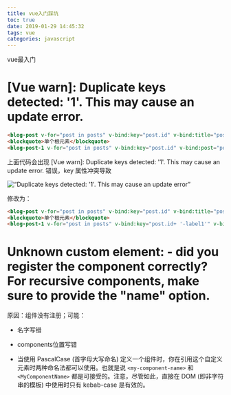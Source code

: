 ```yaml
---
title: vue入门踩坑
toc: true
date: 2019-01-29 14:45:32
tags: vue
categories: javascript
---
```


vue最入门

<!-- more  -->

# [Vue warn]: Duplicate keys detected: '1'. This may cause an update error.

```html
<blog-post v-for="post in posts" v-bind:key="post.id" v-bind:title="post.title"></blog-post>
<blockquote>单个根元素</blockquote>
<blog-post-1 v-for="post in posts" v-bind:key="post.id" v-bind:post="post"></blog-post-1>
```

上面代码会出现 [Vue warn]: Duplicate keys detected: '1'. This may cause an update error. 错误，key 属性冲突导致

![“Duplicate keys detected: '1'. This may cause an update error”](/images/20191/vueerror1.png)  

修改为：

```html
<blog-post v-for="post in posts" v-bind:key="post.id" v-bind:title="post.title"></blog-post>
<blockquote>单个根元素</blockquote>
<blog-post-1 v-for="post in posts" v-bind:key="post.id+ '-label1'" v-bind:post="post"></blog-post-1>
```

# Unknown custom element: <component-a> - did you register the component correctly? For recursive components, make sure to provide the "name" option.

原因：组件没有注册；可能：

- 名字写错

- components位置写错

- 当使用 PascalCase (首字母大写命名) 定义一个组件时，你在引用这个自定义元素时两种命名法都可以使用。也就是说 `<my-component-name>` 和 `<MyComponentName>` 都是可接受的。注意，尽管如此，直接在 DOM (即非字符串的模板) 中使用时只有 kebab-case 是有效的。

